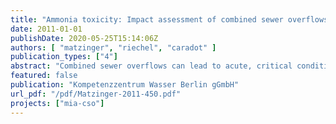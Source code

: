 ```yaml
---
title: "Ammonia toxicity: Impact assessment of combined sewer overflows on the River Spree in Berlin"
date: 2011-01-01
publishDate: 2020-05-25T15:14:06Z
authors: [ "matzinger", "riechel", "caradot" ]
publication_types: ["4"]
abstract: "Combined sewer overflows can lead to acute, critical conditions for aquatic organisms in receiving surface waters (Borchardt et al. 2007; FWR 1998; Harremoes et al. 1996; Krejci et al. 2004; Lammersen 1997). Based on the river type of the River Spree, CSO impacts of possible concern were identified to be high ammonia (NH3) and low dissolved oxygen concentrations (DO) (Senatsverwaltung für Stadtentwicklung 2001; Leszinski et al. 2007). For DO, existing continuous measurements from the River Spree from 2000 to 2007 were assessed in detail in the KWB report by Riechel (2009). However, Riechel (2009) neglected NH3 toxicity assessment, since no continuous NH3 measurements were available. The present report aims at filling this gap by estimating the potential for toxic NH3 concentrations in the River Spree with recent data. Based on stormwater impact guidelines for ammonia, critical total ammonium concentrations ([NH4,tot] = [NH4+] + [NH3]) were calculated and compared to continuous NH4,tot measurements in the Berlin River Spree. NH4,tot was measured i) at a heavily CSO impacted river stretch (year 2011) and ii) at a monitoring station several kilometres downstream of the combined sewer area (years 2010 and 2011). The analysis led to the following results: (i) Two years of continuous NH4,tot measurements showed clear increases in NH4,tot due to CSO but no occurrence of critical toxicity levels for cyprinid fish, according to Lammersen (1997) (ii) Maximal observed concentration of ~1.3 mg-N-NH4,tot l-1 was ~5 times smaller than the lowest existing threshold, which would need to be exceeded for 24 h to be considered as critical. The observed maximal concentration peak had a duration of only 3 h. The threshold, corresponding to the 3 h-duration would be even ~8 times higher than the observed ~1.3 mg-N-NH4,tot l-1. (iii) Ammonia toxicity would only be possible if maximal NH4,tot occurred during highest sensitivity of the river due to very high pH > 9. However, it was observed that pH drops significantly during CSO impacts due to low pH in rain water, which makes pH > 9 during CSO very unlikely. Given the results, the risk for ammonia toxicity due to CSO is judged as very low, particularly in comparison with regular problematic DO conditions after CSO events in summer."
featured: false
publication: "Kompetenzzentrum Wasser Berlin gGmbH"
url_pdf: "/pdf/Matzinger-2011-450.pdf"
projects: ["mia-cso"]
---
```


